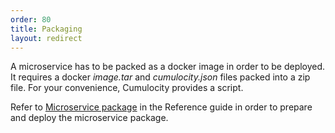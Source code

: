 ```yaml
---
order: 80
title: Packaging
layout: redirect
---
```


A microservice has to be packed as a docker image in order to be deployed.
It requires a docker _image.tar_ and _cumulocity.json_ files packed into a zip file. For your convenience, Cumulocity provides a script.

Refer to [Microservice package](/guides/reference/microservice-package) in the Reference guide in order to prepare and deploy the microservice package.
